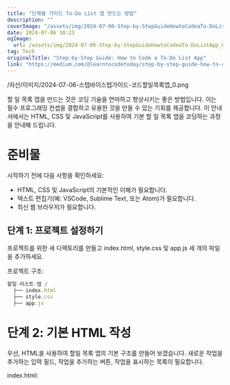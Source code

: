 ```yaml
---
title: "단계별 가이드 To-Do List 앱 만드는 방법"
description: ""
coverImage: "/assets/img/2024-07-06-Step-by-StepGuideHowtoCodeaTo-DoListApp_0.png"
date: 2024-07-06 10:23
ogImage:
  url: /assets/img/2024-07-06-Step-by-StepGuideHowtoCodeaTo-DoListApp_0.png
tag: Tech
originalTitle: "Step-by-Step Guide: How to Code a To-Do List App"
link: "https://medium.com/@learntocodetoday/step-by-step-guide-how-to-code-a-to-do-list-app-87da81ab681e"
---
```


/자산/이미지/2024-07-06-스텝바이스텝가이드-코드할일목록앱\_0.png

할 일 목록 앱을 만드는 것은 코딩 기술을 연마하고 향상시키는 좋은 방법입니다. 이는 필수 프로그래밍 컨셉을 결합하고 유용한 것을 만들 수 있는 기회를 제공합니다. 이 안내서에서는 HTML, CSS 및 JavaScript를 사용하여 기본 할 일 목록 앱을 코딩하는 과정을 안내해 드립니다.

# 준비물

시작하기 전에 다음 사항을 확인하세요:

<div class="content-ad"></div>

- HTML, CSS 및 JavaScript의 기본적인 이해가 필요합니다.
- 텍스트 편집기(예: VSCode, Sublime Text, 또는 Atom)가 필요합니다.
- 최신 웹 브라우저가 필요합니다.

## 단계 1: 프로젝트 설정하기

프로젝트를 위한 새 디렉토리를 만들고 index.html, style.css 및 app.js 세 개의 파일을 추가하세요.

프로젝트 구조:

<div class="content-ad"></div>

```js
할일-리스트-앱 /
  ├── index.html
  ├── style.css
  ├── app.js
```

# 단계 2: 기본 HTML 작성

우선, HTML을 사용하여 할일 목록 앱의 기본 구조를 만들어 보겠습니다. 새로운 작업을 추가하는 입력 필드, 작업을 추가하는 버튼, 작업을 표시하는 목록이 필요합니다.

index.html:

<div class="content-ad"></div>

<!DOCTYPE html>
<html lang="en">
<head>
    <meta charset="UTF-8">
    <meta name="viewport" content="width=device-width…
